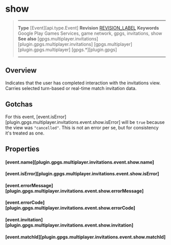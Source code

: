 # show

> --------------------- ------------------------------------------------------------------------------------------
> __Type__              [Event][api.type.Event]
> __Revision__          [REVISION_LABEL](REVISION_URL)
> __Keywords__          Google Play Games Services, game network, gpgs, invitations, show
> __See also__          [gpgs.multiplayer.invitations][plugin.gpgs.multiplayer.invitations]
>						[gpgs.multiplayer][plugin.gpgs.multiplayer]
>                       [gpgs.*][plugin.gpgs]
> --------------------- ------------------------------------------------------------------------------------------

## Overview

Indicates that the user has completed interaction with the invitations view. Carries selected <nobr>turn-based</nobr> or <nobr>real-time</nobr> match invitation data.

## Gotchas

For this event, [event.isError][plugin.gpgs.multiplayer.invitations.event.show.isError] will be `true` because the view was `"cancelled"`. This is not an error per se, but for consistency it's treated as one.

## Properties

#### [event.name][plugin.gpgs.multiplayer.invitations.event.show.name]

#### [event.isError][plugin.gpgs.multiplayer.invitations.event.show.isError]

#### [event.errorMessage][plugin.gpgs.multiplayer.invitations.event.show.errorMessage]

#### [event.errorCode][plugin.gpgs.multiplayer.invitations.event.show.errorCode]

#### [event.invitation][plugin.gpgs.multiplayer.invitations.event.show.invitation]

#### [event.matchId][plugin.gpgs.multiplayer.invitations.event.show.matchId]